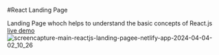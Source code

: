 #React Landing Page

Landing Page whoch helps to understand the basic concepts of React.js [live demo](https://main--reactjs-landing-pagee.netlify.app/)
![screencapture-main-reactjs-landing-pagee-netlify-app-2024-04-04-02_10_26](https://github.com/mughees0099/ReactJs-Landing-Page/assets/117002706/14405b9b-8553-4f32-992b-6b7dc1464599)
